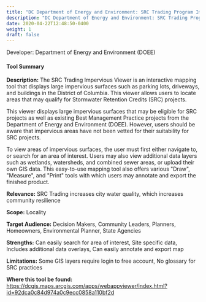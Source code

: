 ```yaml
---
title: "DC Department of Energy and Environment: SRC Trading Program Impervious Viewer"
description: "DC Department of Energy and Environment: SRC Trading Program Impervious Viewer"
date: 2020-04-22T12:48:50-0400
weight: 1
draft: false
---
```

Developer: Department of Energy and Environment (DOEE)

#### Tool Summary
**Description:** The SRC Trading Impervious Viewer is an interactive mapping tool that displays large impervious surfaces such as parking lots, driveways, and buildings in the District of Columbia. This viewer allows users to locate areas that may qualify for Stormwater Retention Credits (SRC) projects. 

This viewer displays large impervious surfaces that may be eligible for SRC projects as well as existing Best Management Practice projects from the Department of Energy and Environment (DOEE). However, users should be aware that impervious areas have not been vetted for their suitability for SRC projects. 

To view areas of impervious surfaces, the user must first either navigate to, or search for an area of interest. Users may also view additional data layers such as wetlands, watersheds, and combined sewer areas, or upload their own GIS data. This easy-to-use mapping tool also offers various "Draw", "Measure", and "Print" tools with which users may annotate and export the finished product.

**Relevance:** SRC Trading increases city water quality, which increases community resilience

**Scope:** Locality

**Target Audience:** Decision Makers, Community Leaders, Planners, Homeowners, Environmental Planner, State Agencies

**Strengths:** Can easily search for area of interest, Site specific data, Includes additional data overlays, Can easily annotate and export map

**Limitations:** Some GIS layers require login to free account, No glossary for SRC practices

**Where this tool be found:** https://dcgis.maps.arcgis.com/apps/webappviewer/index.html?id=92dca0c84d974a0c9ecc0858a110bf2d

